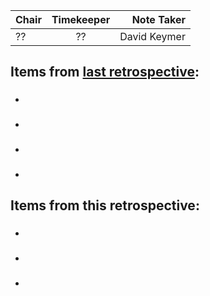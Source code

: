 | Chair      | Timekeeper | Note Taker |
| :--------   | :---------: | ----------: |
| ?? | ?? | David Keymer |

## Items from [last retrospective](https://github.com/ISISComputingGroup/ibex_developers_manual/wiki/Retrospective-notes-2022.01.04):

### 
>
- 

###  
>
- 

### 
> 
- 

### 
> 
- 


## Items from this retrospective:

### 
- 

### 
- 

### 
- 